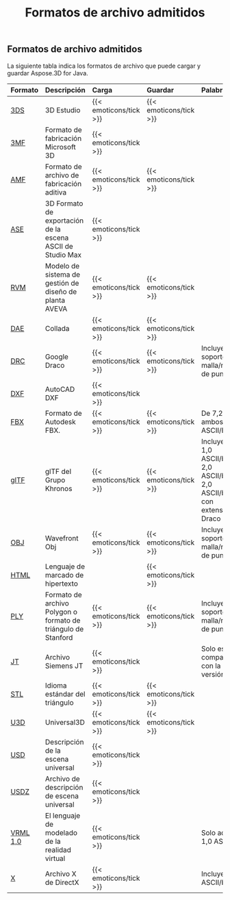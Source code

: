 ﻿---
title: Formatos de archivo admitidos
type: docs
weight: 20
url: /es/java/supported-file-formats/
description: La siguiente tabla indica los formatos de archivo que puede cargar y guardar Aspose.3D for Java.
---
## **Formatos de archivo admitidos**
La siguiente tabla indica los formatos de archivo que puede cargar y guardar Aspose.3D for Java.

|**Formato**|**Descripción**|**Carga**|**Guardar**|**Palabras**|
|:- |:- |:- |:- |:- |
|[3DS](https://docs.fileformat.com/3d/3ds/)|3D Estudio|{{< emoticons/tick >}}|{{< emoticons/tick >}}||
|[3MF](https://docs.fileformat.com/3d/3mf/)|Formato de fabricación Microsoft 3D|{{< emoticons/tick >}}|||
|[AMF](https://docs.fileformat.com/3d/amf/)|Formato de archivo de fabricación aditiva|{{< emoticons/tick >}}|{{< emoticons/tick >}}||
|[ASE](https://docs.fileformat.com/3d/ase/)|3D Formato de exportación de la escena ASCII de Studio Max|{{< emoticons/tick >}}|||
|[RVM](https://docs.fileformat.com/3d/rvm/)|Modelo de sistema de gestión de diseño de planta AVEVA|{{< emoticons/tick >}}|{{< emoticons/tick >}}||
|[DAE](https://docs.fileformat.com/3d/dae/)|Collada|{{< emoticons/tick >}}|{{< emoticons/tick >}}||
|[DRC](https://docs.fileformat.com/3d/drc/)|Google Draco|{{< emoticons/tick >}}|{{< emoticons/tick >}}|Incluyendo soporte de malla/nube de punto|
|[DXF](https://docs.fileformat.com/cad/dxf/)|AutoCAD DXF|{{< emoticons/tick >}}|||
|[FBX](https://docs.fileformat.com/3d/fbx/)|Formato de Autodesk FBX.|{{< emoticons/tick >}}|{{< emoticons/tick >}}|De 7,2 a 7,5, ambos ASCII/Binario.|
|[glTF](https://docs.fileformat.com/3d/glb/)|glTF del Grupo Khronos|{{< emoticons/tick >}}|{{< emoticons/tick >}}|Incluyendo 1,0 ASCII/binario, 2,0 ASCII/binario, 2,0 ASCII/binario con extensión Draco|
|[OBJ](https://docs.fileformat.com/3d/obj/)|Wavefront Obj|{{< emoticons/tick >}}|{{< emoticons/tick >}}|Incluyendo soporte de malla/nube de punto.|
|[HTML](https://docs.fileformat.com/web/html/)|Lenguaje de marcado de hipertexto||{{< emoticons/tick >}}||
|[PLY](https://docs.fileformat.com/3d/ply/)|Formato de archivo Polygon o formato de triángulo de Stanford|{{< emoticons/tick >}}|{{< emoticons/tick >}}|Incluyendo soporte de malla/nube de punto.|
|[JT](https://docs.fileformat.com/3d/jt/)|Archivo Siemens JT|{{< emoticons/tick >}}||Solo es compatible con la versión 8 y 9.|
|[STL](https://docs.fileformat.com/cad/stl/)|Idioma estándar del triángulo|{{< emoticons/tick >}}|{{< emoticons/tick >}}||
|[U3D](https://docs.fileformat.com/3d/u3d/)|Universal3D|{{< emoticons/tick >}}|{{< emoticons/tick >}}||
|[USD](https://docs.fileformat.com/3d/usd/)|Descripción de la escena universal|{{< emoticons/tick >}}|||
|[USDZ](https://docs.fileformat.com/3d/usdz/)|Archivo de descripción de escena universal|{{< emoticons/tick >}}|||
|[VRML 1,0](https://docs.fileformat.com/3d/vrml/)|El lenguaje de modelado de la realidad virtual|{{< emoticons/tick >}}||Solo admite 1,0 ASCII.|
|[X](https://docs.fileformat.com/3d/x/)|Archivo X de DirectX|{{< emoticons/tick >}}||Incluyendo ASCII/binario.|

